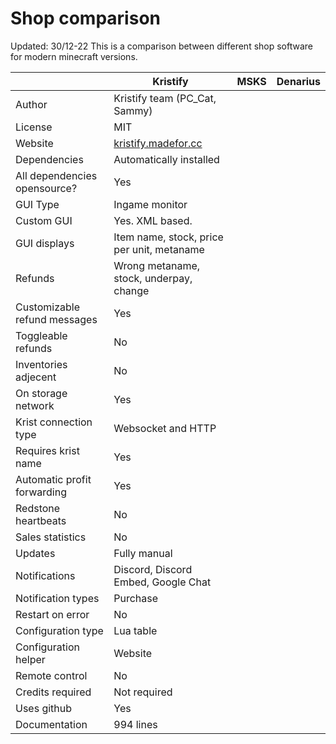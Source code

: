 # Shop comparison

Updated: 30/12-22
This is a comparison between different shop software for modern minecraft versions.

|                              | Kristify                                            | MSKS | Denarius |
| ---------------------------- | --------------------------------------------------- | ---- | -------- |
| Author                       | Kristify team (PC_Cat, Sammy)                       |
| License                      | MIT                                                 |
| Website                      | [kristify.madefor.cc](https://kristify.madefor.cc/) |
| Dependencies                 | Automatically installed                             |
| All dependencies opensource? | Yes                                                 |
| GUI Type                     | Ingame monitor                                      |
| Custom GUI                   | Yes. XML based.                                     |
| GUI displays                 | Item name, stock, price per unit, metaname          |
| Refunds                      | Wrong metaname, stock, underpay, change             |
| Customizable refund messages | Yes                                                 |
| Toggleable refunds           | No                                                  |
| Inventories adjecent         | No                                                  |
| On storage network           | Yes                                                 |
| Krist connection type        | Websocket and HTTP                                  |
| Requires krist name          | Yes                                                 |
| Automatic profit forwarding  | Yes                                                 |
| Redstone heartbeats          | No                                                  |
| Sales statistics             | No                                                  |
| Updates                      | Fully manual                                        |
| Notifications                | Discord, Discord Embed, Google Chat                 |
| Notification types           | Purchase                                            |
| Restart on error             | No                                                  |
| Configuration type           | Lua table                                           |
| Configuration helper         | Website                                             |
| Remote control               | No                                                  |
| Credits required             | Not required                                        |
| Uses github                  | Yes                                                 |
| Documentation                | 994 lines                                           |
